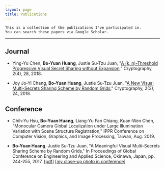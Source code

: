 ```yaml
---
layout: page
title: Publications
---
```


```
This is a collection of the publications I've participated in.
You can search these papers via Google Scholar.
```
---------------------------------------------------

## Journal

* Ying-Yu Chen, **Bo-Yuan Huang**, Justie Su-Tzu Juan, "[A (k, n)-Threshold Progressive Visual Secret Sharing without Expansion](https://www.mdpi.com/2410-387X/2/4/28)," Cryptography, 2(4), 28, 2018.

* Joy Jo-Yi Chang, **Bo-Yuan Huang**, Justie Su-Tzu Juan, "[A New Visual Multi-Secrets Sharing Scheme by Random Grids](https://www.mdpi.com/2410-387X/2/3/24)," Cryptography, 2(3), 24, 2018.

## Conference
* Chih-Yu Hsu, **Bo-Yuan Huang**, Liang-Yu Fan Chiang, Kuan-Wen Chen, "Monocular Camera Global Localization under Large Illumination Variation with Scene Structure Registration," IPPR Conference on Computer Vision, Graphics, and Image Processing, Taiwan, Aug. 2019.

* **Bo-Yuan Huang**, Justie Su-Tzu Juan, "A Meaningful Visual Multi-Secrets Sharing Scheme by Random Grids," In Proceedings of Global Conference on Engineering and Applied Science, Okinawa, Japan, pp. 244-255, 2017. [[pdf]](https://github.com/hbyacademic/HBY/blob/master/_posts/GCEAS0059.pdf) [[my close-up photo in conference]](https://www.facebook.com/higher.education.forum/photos/a.1557668754257321/1557675207590009/?type=3&theater)
